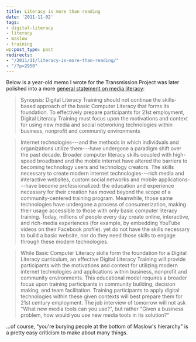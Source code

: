 ```yaml
---
title: Literacy is more than reading
date: '2011-11-02'
tags:
- digital-literacy
- literacy
- maslow
- training
wp:post_type: post
redirects:
- "/2011/11/literacy-is-more-than-reading/"
- "/?p=2950"
---
```


Below is a year-old memo I wrote for the Transmission Project was later polished into a more [general statement on media literacy](http://transmissionproject.org/sites/transmissionproject.org/files/Transmission%20Project's%20Approach%20to%20Digital%20Literacy.pdf):

> Synopsis: Digital Literacy Training should not continue the skills-based approach of the basic Computer Literacy that forms its foundation. To effectively prepare participants for 21st employment, Digital Literacy Training must focus upon the motivations and context for using new media and social networking technologies within business, nonprofit and community environments

>

> Internet technologies---and the methods in which individuals and organizations utilize them---have undergone a paradigm shift over the past decade. Broader computer literacy skills coupled with high-speed broadband and the mobile internet have altered the barriers to becoming technology users and technology creators. The skills necessary to create modern internet technologies---rich media and interactive websites, custom social networks and mobile applications---have become professionalized: the education and experience necessary for their creation has moved beyond the scope of a community-centered training program. Meanwhile, those same technologies have undergone a process of consumerization, making their usage accessible to those with only basic computer literacy training. Today, millions of people every day create online, interactive, and rich-media experiences (for example, by embedding YouTube videos on their Facebook profile). yet do not have the skills necessary to build a basic website, nor do they need those skills to engage through these modern technologies.

>

> While Basic Computer Literacy skills form the foundation for a Digital Literacy curriculum, an effective Digital Literacy Training will provide participants with the motivations and context for utilizing modern internet technologies and applications within business, nonprofit and community environments. This educational model requires a broader focus upon training participants in community building, decision making, and team facilitation. Training participants to apply digital technologies within these given contexts will best prepare them for 21st century employment. The job interview of tomorrow will not ask "What new media tools can you use?", but rather "Given a business problem, how would you use new media tools in its solution?"

...of course, "you're burying people at the bottom of Maslow's hierarchy" is a pretty easy criticism to make about many things.
